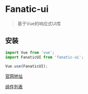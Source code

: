# Fanatic-ui

> 基于Vue的响应式UI库

## 安装

```javascript
import Vue from 'vue';
import FanaticUI from 'fanatic-ui';

Vue.use(FanaticUI);
```

[官网地址](https://crazy-gt.com/fanatic-ui)

[组件列表](/packages)
